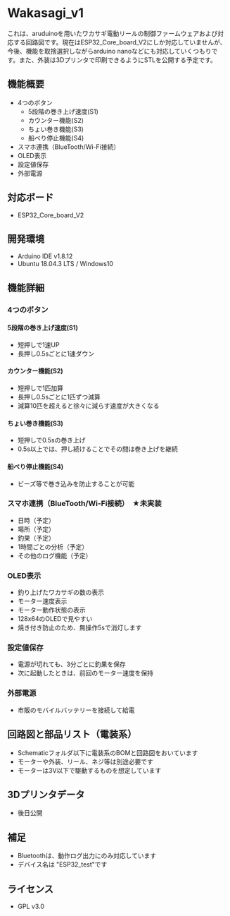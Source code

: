 # Wakasagi_v1
これは、aruduinoを用いたワカサギ電動リールの制御ファームウェアおよび対応する回路図です。現在はESP32_Core_board_V2にしか対応していませんが、今後、機能を取捨選択しながらarduino nanoなどにも対応していくつもりです。また、外装は3Dプリンタで印刷できるようにSTLを公開する予定です。

## 機能概要
* 4つのボタン
  * 5段階の巻き上げ速度(S1)
  * カウンター機能(S2)
  * ちょい巻き機能(S3)
  * 船べり停止機能(S4)
* スマホ連携（BlueTooth/Wi-Fi接続）
* OLED表示
* 設定値保存
* 外部電源
  
## 対応ボード
* ESP32_Core_board_V2
  
## 開発環境
* Arduino IDE v1.8.12
* Ubuntu 18.04.3 LTS / Windows10

## 機能詳細
### 4つのボタン
#### 5段階の巻き上げ速度(S1)
* 短押しで1速UP
* 長押し0.5sごとに1速ダウン
#### カウンター機能(S2)
* 短押しで1匹加算
* 長押し0.5sごとに1匹ずつ減算
* 減算10匹を超えると徐々に減らす速度が大きくなる
#### ちょい巻き機能(S3)
* 短押しで0.5sの巻き上げ
* 0.5s以上では、押し続けることでその間は巻き上げを継続
#### 船べり停止機能(S4)
* ビーズ等で巻き込みを防止することが可能
### スマホ連携（BlueTooth/Wi-Fi接続）　★未実装
* 日時（予定）
* 場所（予定）
* 釣果（予定）
* 1時間ごとの分析（予定）
* その他のログ機能（予定）
### OLED表示
* 釣り上げたワカサギの数の表示
* モーター速度表示
* モーター動作状態の表示
* 128x64のOLEDで見やすい
* 焼き付き防止のため、無操作5sで消灯します
### 設定値保存
* 電源が切れても、3分ごとに釣果を保存
* 次に起動したときは、前回のモーター速度を保持
### 外部電源
* 市販のモバイルバッテリーを接続して給電
  
## 回路図と部品リスト（電装系）
* Schematicフォルダ以下に電装系のBOMと回路図をおいています
* モーターや外装、リール、ネジ等は別途必要です
* モーターは3V以下で駆動するものを想定しています
  
## 3Dプリンタデータ
* 後日公開

## 補足
* Bluetoothは、動作ログ出力にのみ対応しています
* デバイス名は "ESP32_test"です

## ライセンス
* GPL v3.0
